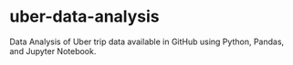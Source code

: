 # uber-data-analysis
Data Analysis of Uber trip data available in GitHub using Python, Pandas, and Jupyter Notebook.
